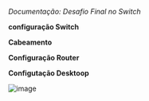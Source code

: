 *Documentação: Desafio Final no Switch*

**configuração Switch**

**Cabeamento**

**Configuração Router**

**Configutação Desktoop**

  ![image](https://github.com/gabrielxla/senac-tat/assets/159468890/8f584050-a72b-46d2-beee-fe50528e4b06)
